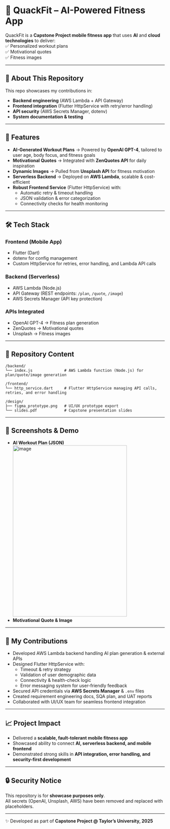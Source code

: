 # 🦆 QuackFit – AI-Powered Fitness App
QuackFit is a **Capstone Project mobile fitness app** that uses **AI** and **cloud technologies** to deliver:  
✅ Personalized workout plans  
✅ Motivational quotes  
✅ Fitness images  

---

## 📌 About This Repository
This repo showcases my contributions in:
- **Backend engineering** (AWS Lambda + API Gateway)  
- **Frontend integration** (Flutter HttpService with retry/error handling)  
- **API security** (AWS Secrets Manager, dotenv)  
- **System documentation & testing**  

---

## 🚀 Features
- **AI-Generated Workout Plans** → Powered by **OpenAI GPT-4**, tailored to user age, body focus, and fitness goals  
- **Motivational Quotes** → Integrated with **ZenQuotes API** for daily inspiration  
- **Dynamic Images** → Pulled from **Unsplash API** for fitness motivation  
- **Serverless Backend** → Deployed on **AWS Lambda**, scalable & cost-efficient  
- **Robust Frontend Service** (Flutter HttpService) with:  
  - Automatic retry & timeout handling  
  - JSON validation & error categorization  
  - Connectivity checks for health monitoring  

---

## 🛠️ Tech Stack

### **Frontend (Mobile App)**
- Flutter (Dart)  
- dotenv for config management  
- Custom HttpService for retries, error handling, and Lambda API calls  

### **Backend (Serverless)**
- AWS Lambda (Node.js)  
- API Gateway (REST endpoints: `/plan`, `/quote`, `/image`)  
- AWS Secrets Manager (API key protection)  

### **APIs Integrated**
- OpenAI GPT-4 → Fitness plan generation  
- ZenQuotes → Motivational quotes  
- Unsplash → Fitness images  

---

## 📂 Repository Content
```plaintext
/backend/
└── index.js              # AWS Lambda function (Node.js) for plan/quote/image generation

/frontend/
└── http_service.dart     # Flutter HttpService managing API calls, retries, and error handling

/design/
├── figma_prototype.png   # UI/UX prototype export
└── slides.pdf            # Capstone presentation slides
```

---
## 📸 Screenshots & Demo
- **AI Workout Plan (JSON)** <img width="360" height="540" alt="image" src="https://github.com/user-attachments/assets/2b74e181-1e75-47cb-a41f-2840af5397a0" />
- **Motivational Quote & Image**  

---

## 📌 My Contributions
- Developed AWS Lambda backend handling AI plan generation & external APIs  
- Designed Flutter HttpService with:  
  - Timeout & retry strategy  
  - Validation of user demographic data  
  - Connectivity & health-check logic  
  - Error messaging system for user-friendly feedback  
- Secured API credentials via **AWS Secrets Manager** & `.env` files  
- Created requirement engineering docs, SQA plan, and UAT reports  
- Collaborated with UI/UX team for seamless frontend integration  

---

## 📈 Project Impact
- Delivered a **scalable, fault-tolerant mobile fitness app**  
- Showcased ability to connect **AI, serverless backend, and mobile frontend**  
- Demonstrated strong skills in **API integration, error handling, and security-first development**  

---

## 🔒 Security Notice
This repository is for **showcase purposes only**.  
All secrets (OpenAI, Unsplash, AWS) have been removed and replaced with placeholders.  

---

✨ Developed as part of **Capstone Project @ Taylor’s University, 2025**


